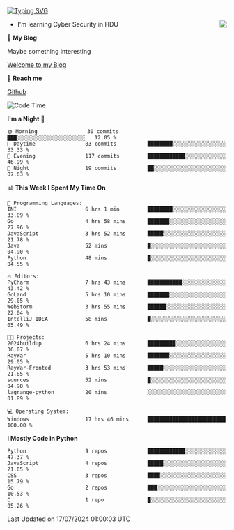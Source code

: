 [![Typing SVG](https://readme-typing-svg.herokuapp.com?font=Fira+Code&pause=1000&random=false&width=450&height=60&lines=Hello+%F0%9F%91%8B%F0%9F%8F%BB;I'm+JBNRZ)](https://git.io/typing-svg)

<a href="#">
  <img align="right" src="https://github-readme-stats.vercel.app/api?username=JBNRZ&show_icons=true&bg_color=15,f2f7fd,E0EAFC" />
</a>

- I'm learning Cyber Security in HDU

 **🌱 My Blog**

Maybe something interesting

[Welcome to my Blog](https://jbnrz.com.cn/)

 **💬 Reach me** 

[Github](https://github.com/JBNRZ)


<!--START_SECTION:waka-->
![Code Time](http://img.shields.io/badge/Code%20Time-600%20hrs-blue)

**I'm a Night 🦉** 

```text
🌞 Morning                30 commits          ███░░░░░░░░░░░░░░░░░░░░░░   12.05 % 
🌆 Daytime                83 commits          ████████░░░░░░░░░░░░░░░░░   33.33 % 
🌃 Evening                117 commits         ████████████░░░░░░░░░░░░░   46.99 % 
🌙 Night                  19 commits          ██░░░░░░░░░░░░░░░░░░░░░░░   07.63 % 
```


📊 **This Week I Spent My Time On** 

```text
💬 Programming Languages: 
INI                      6 hrs 1 min         ████████░░░░░░░░░░░░░░░░░   33.89 % 
Go                       4 hrs 58 mins       ███████░░░░░░░░░░░░░░░░░░   27.96 % 
JavaScript               3 hrs 52 mins       █████░░░░░░░░░░░░░░░░░░░░   21.78 % 
Java                     52 mins             █░░░░░░░░░░░░░░░░░░░░░░░░   04.90 % 
Python                   48 mins             █░░░░░░░░░░░░░░░░░░░░░░░░   04.55 % 

🔥 Editors: 
PyCharm                  7 hrs 43 mins       ███████████░░░░░░░░░░░░░░   43.42 % 
GoLand                   5 hrs 10 mins       ███████░░░░░░░░░░░░░░░░░░   29.05 % 
WebStorm                 3 hrs 55 mins       ██████░░░░░░░░░░░░░░░░░░░   22.04 % 
IntelliJ IDEA            58 mins             █░░░░░░░░░░░░░░░░░░░░░░░░   05.49 % 

🐱‍💻 Projects: 
2024buildup              6 hrs 24 mins       █████████░░░░░░░░░░░░░░░░   36.07 % 
RayWar                   5 hrs 10 mins       ███████░░░░░░░░░░░░░░░░░░   29.05 % 
RayWar-Fronted           3 hrs 53 mins       █████░░░░░░░░░░░░░░░░░░░░   21.85 % 
sources                  52 mins             █░░░░░░░░░░░░░░░░░░░░░░░░   04.90 % 
lagrange-python          20 mins             ░░░░░░░░░░░░░░░░░░░░░░░░░   01.89 % 

💻 Operating System: 
Windows                  17 hrs 46 mins      █████████████████████████   100.00 % 
```

**I Mostly Code in Python** 

```text
Python                   9 repos             ████████████░░░░░░░░░░░░░   47.37 % 
JavaScript               4 repos             █████░░░░░░░░░░░░░░░░░░░░   21.05 % 
CSS                      3 repos             ████░░░░░░░░░░░░░░░░░░░░░   15.79 % 
Go                       2 repos             ███░░░░░░░░░░░░░░░░░░░░░░   10.53 % 
C                        1 repo              █░░░░░░░░░░░░░░░░░░░░░░░░   05.26 % 
```




 Last Updated on 17/07/2024 01:00:03 UTC
<!--END_SECTION:waka-->
